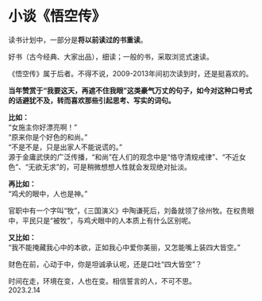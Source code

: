 # 小谈《悟空传》
   
读书计划中，一部分是**将以前读过的书重读**。   
   
好书（古今经典、大家出品），细读；一般的书，采取浏览式速读。   
   
《悟空传》属于后者。不得不说，2009-2013年间初次读到时，还是挺喜欢的。   
   
   
**当年赞赏于“我要这天，再遮不住我眼”这类豪气万丈的句子，如今对这种口号式的话避犹不及，转而喜欢那些引起思考、写实的词句。**   
   
   
**比如：**   
“女施主你好漂亮啊！”   
“原来你是个好色的和尚。”   
“不是不是，只是出家人不能说谎的。”   
源于金庸武侠的广泛传播，“和尚”在人们的观念中是“恪守清规戒律”、“不近女色”、“无欲无求”的，可是稍微想想人性就会发现绝对扯淡。   
   
   
**再比如：**   
“鸡犬的眼中，人也是神。”   
   
官职中有一个字叫“牧”，《三国演义》中陶谦死后，刘备就领了徐州牧。在权贵眼中，平民只是“被牧”，与鸡犬眼中的人本质上有什么区别呢。   
   
   
**又比如：**   
“我不能掩藏我心中的本欲，正如我心中爱你美丽，又怎能嘴上装四大皆空。”   
   
财色在前，心动于中，你是坦诚承认呢，还是口吐“四大皆空”？   
   
   
时间在走，环境在变，人也在变。相信誓言的人，不可不思。   
2023.2.14